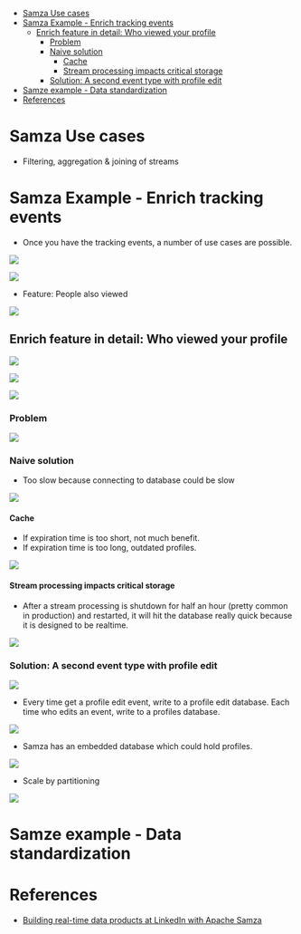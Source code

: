- [Samza Use cases](#samza-use-cases)
- [Samza Example - Enrich tracking events](#samza-example---enrich-tracking-events)
  - [Enrich feature in detail: Who viewed your profile](#enrich-feature-in-detail-who-viewed-your-profile)
    - [Problem](#problem)
    - [Naive solution](#naive-solution)
      - [Cache](#cache)
      - [Stream processing impacts critical storage](#stream-processing-impacts-critical-storage)
    - [Solution: A second event type with profile edit](#solution-a-second-event-type-with-profile-edit)
- [Samze example - Data standardization](#samze-example---data-standardization)
- [References](#references)

# Samza Use cases
* Filtering, aggregation & joining of streams

# Samza Example - Enrich tracking events
* Once you have the tracking events, a number of use cases are possible. 

![](../.gitbook/assets/samza_event.png)

![](../.gitbook/assets/samza_pageview_usecases.png)

* Feature: People also viewed

![](../.gitbook/assets/samza_people_also_viewed.png)

## Enrich feature in detail: Who viewed your profile

![](../.gitbook/assets/samza_who_viewed_profile.png)

![](../.gitbook/assets/samza_who_viewed_profile_statistics.png)

![](../.gitbook/assets/samza_who_viewed_profile_example.png)

### Problem

![](../.gitbook/assets/samza_enrich_and_index.png)

### Naive solution
* Too slow because connecting to database could be slow

![](../.gitbook/assets/samza_enrich_naive_solution.png)

#### Cache
* If expiration time is too short, not much benefit.
* If expiration time is too long, outdated profiles. 

![](../.gitbook/assets/samza_enrich_naive_solution_cache.png)

#### Stream processing impacts critical storage
* After a stream processing is shutdown for half an hour (pretty common in production) and restarted, it will hit the database really quick because it is designed to be realtime.

![](../.gitbook/assets/samza_enrich_critical_storage.png)

### Solution: A second event type with profile edit

![](../.gitbook/assets/samza_enrich_second_event.png)

* Every time get a profile edit event, write to a profile edit database. Each time who edits an event, write to a profiles database. 

![](../.gitbook/assets/samza_enrich_pageViewEventWithProfile.png) 

* Samza has an embedded database which could hold profiles. 

![](../.gitbook/assets/samza_enrich_pageViewEventWithProfile_embedded.png)

* Scale by partitioning

![](../.gitbook/assets/samza_enrich_copartitioning.png)

# Samze example - Data standardization


# References
* [Building real-time data products at LinkedIn with Apache Samza](https://www.youtube.com/watch?v=yO3SBU6vVKA&list=PLeKd45zvjcDHJxge6VtYUAbYnvd_VNQCx&index=7)